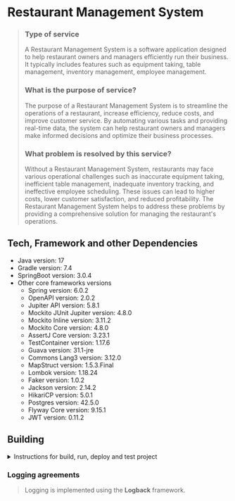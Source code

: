 # Restaurant Management System

> ### Type of service
>A Restaurant Management System is a software application designed to help restaurant owners and managers efficiently
> run their business. It typically includes features such as equipment taking, table management, inventory management,
> employee management.
>
>### What is the purpose of service?
>The purpose of a Restaurant Management System is to streamline the operations of a restaurant, increase efficiency,
> reduce costs, and improve customer service. By automating various tasks and providing real-time data, the system can
> help restaurant owners and managers make informed decisions and optimize their business processes.
>
>### What problem is resolved by this service?
>Without a Restaurant Management System, restaurants may face various operational challenges such as inaccurate
> equipment
> taking, inefficient table management, inadequate inventory tracking, and ineffective employee scheduling. These issues
> can lead to higher costs, lower customer satisfaction, and reduced profitability. The Restaurant Management System
> helps
> to address these problems by providing a comprehensive solution for managing the restaurant's operations.

## Tech, Framework and other Dependencies

* Java version: 17
* Gradle version: 7.4
* SpringBoot version: 3.0.4
* Other core frameworks versions
    * Spring version: 6.0.2
    * OpenAPI version: 2.0.2
    * Jupiter API version: 5.8.1
    * Mockito JUnit Jupiter version: 4.8.0
    * Mockito Inline version: 3.11.2
    * Mockito Core version: 4.8.0
    * AssertJ Core version: 3.23.1
    * TestContainer version: 1.17.6
    * Guava version: 31.1-jre
    * Commons Lang3 version: 3.12.0
    * MapStruct version: 1.5.3.Final
    * Lombok version: 1.18.24
    * Faker version: 1.0.2
    * Jackson version: 2.14.2
    * HikariCP version: 5.0.1
    * Postgres version: 42.5.0
    * Flyway Core version: 9.15.1
    * JWT version: 0.11.2

## Building

<p>
<details>
<summary>Instructions for build, run, deploy and test project</summary>

### Using Docker

```shell
docker compose up -d
```

### Using Gradle

build the project

```shell
./gradlew build
```

run the project

```shell
./gradlew :coursework:infrastructure:web-app:bootRun
```

run tests.

```shell
./gradlew test
```

</details>
<p>

### Logging agreements

> Logging is implemented using the <b>Logback</b> framework.